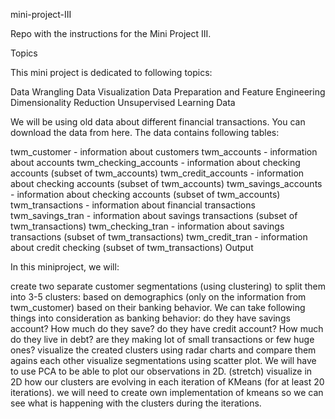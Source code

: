 mini-project-III

Repo with the instructions for the Mini Project III.

Topics

This mini project is dedicated to following topics:

Data Wrangling
Data Visualization
Data Preparation and Feature Engineering
Dimensionality Reduction
Unsupervised Learning
Data

We will be using old data about different financial transactions. You can download the data from here. The data contains following tables:

twm_customer - information about customers
twm_accounts - information about accounts
twm_checking_accounts - information about checking accounts (subset of twm_accounts)
twm_credit_accounts - information about checking accounts (subset of twm_accounts)
twm_savings_accounts - information about checking accounts (subset of twm_accounts)
twm_transactions - information about financial transactions
twm_savings_tran - information about savings transactions (subset of twm_transactions)
twm_checking_tran - information about savings transactions (subset of twm_transactions)
twm_credit_tran - information about credit checking (subset of twm_transactions)
Output

In this miniproject, we will:

create two separate customer segmentations (using clustering) to split them into 3-5 clusters:
based on demographics (only on the information from twm_customer)
based on their banking behavior. We can take following things into consideration as banking behavior:
do they have savings account? How much do they save?
do they have credit account? How much do they live in debt?
are they making lot of small transactions or few huge ones?
visualize the created clusters using radar charts and compare them agains each other
visualize segmentations using scatter plot. We will have to use PCA to be able to plot our observations in 2D.
(stretch) visualize in 2D how our clusters are evolving in each iteration of KMeans (for at least 20 iterations).
we will need to create own implementation of kmeans so we can see what is happening with the clusters during the iterations.
